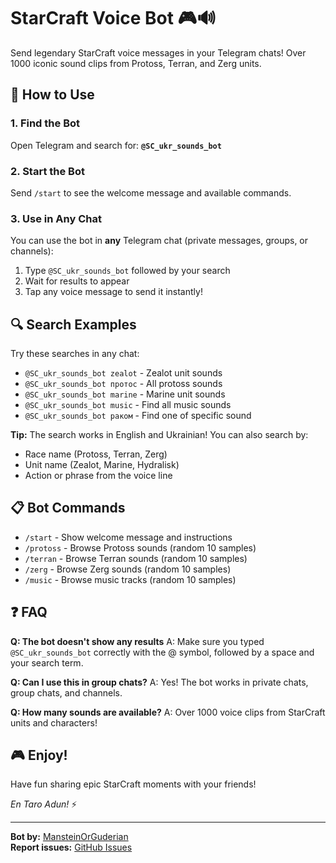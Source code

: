 # StarCraft Voice Bot 🎮🔊

Send legendary StarCraft voice messages in your Telegram chats! Over 1000 iconic sound clips from Protoss, Terran, and Zerg units.

## 🎯 How to Use

### 1. Find the Bot
Open Telegram and search for: **`@SC_ukr_sounds_bot`**

### 2. Start the Bot
Send `/start` to see the welcome message and available commands.

### 3. Use in Any Chat
You can use the bot in **any** Telegram chat (private messages, groups, or channels):

1. Type `@SC_ukr_sounds_bot` followed by your search
2. Wait for results to appear
3. Tap any voice message to send it instantly!

## 🔍 Search Examples

Try these searches in any chat:

- `@SC_ukr_sounds_bot zealot` - Zealot unit sounds
- `@SC_ukr_sounds_bot протос` - All protoss sounds
- `@SC_ukr_sounds_bot marine` - Marine unit sounds
- `@SC_ukr_sounds_bot music` - Find all music sounds
- `@SC_ukr_sounds_bot раком` - Find one of specific sound

**Tip:** The search works in English and Ukrainian! You can also search by:
- Race name (Protoss, Terran, Zerg)
- Unit name (Zealot, Marine, Hydralisk)
- Action or phrase from the voice line

## 📋 Bot Commands

- `/start` - Show welcome message and instructions
- `/protoss` - Browse Protoss sounds (random 10 samples)
- `/terran` - Browse Terran sounds (random 10 samples)
- `/zerg` - Browse Zerg sounds (random 10 samples)
- `/music` - Browse music tracks (random 10 samples)

## ❓ FAQ

**Q: The bot doesn't show any results**
A: Make sure you typed `@SC_ukr_sounds_bot` correctly with the @ symbol, followed by a space and your search term.

**Q: Can I use this in group chats?**
A: Yes! The bot works in private chats, group chats, and channels.

**Q: How many sounds are available?**
A: Over 1000 voice clips from StarCraft units and characters!

## 🎮 Enjoy!

Have fun sharing epic StarCraft moments with your friends!

*En Taro Adun!* ⚡

---

**Bot by:** [MansteinOrGuderian](https://github.com/MansteinOrGuderian/starcraft-voice-bot)  
**Report issues:** [GitHub Issues](https://github.com/MansteinOrGuderian/starcraft-voice-bot/issues)
